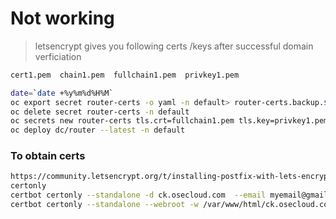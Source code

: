 # Not working

> letsencrypt gives you following certs /keys after successful domain verficiation

```sh
cert1.pem  chain1.pem  fullchain1.pem  privkey1.pem
```

```sh
date=`date +%y%m%d%H%M`
oc export secret router-certs -o yaml -n default> router-certs.backup.$date.yaml
oc delete secret router-certs -n default
oc secrets new router-certs tls.crt=fullchain1.pem tls.key=privkey1.pem --type='kubernetes.io/tls' --confirm -n default
oc deploy dc/router --latest -n default
```


### To obtain certs
```sh
https://community.letsencrypt.org/t/installing-postfix-with-lets-encrypt-certificate-using-certbot-rhel7/20445
certonly
certbot certonly --standalone -d ck.osecloud.com  --email myemail@gmail.com or 
certbot certonly --standalone --webroot -w /var/www/html/ck.osecloud.com -d ck.osecloud.com  --email myemail@gmail.com
```
